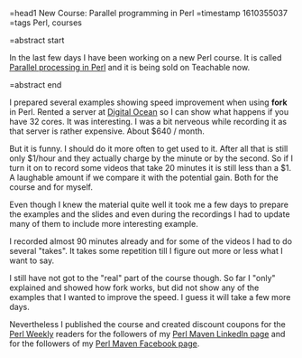 =head1 New Course: Parallel programming in Perl
=timestamp 1610355037
=tags Perl, courses

=abstract start

In the last few days I have been working on a new Perl course. It is called <a href="https://code-maven.teachable.com/p/parallel-processing-in-perl">Parallel processing in Perl</a>
and it is being sold on Teachable now.

=abstract end

I prepared several examples showing speed improvement when using <b>fork</b> in Perl. Rented a server at <a href="https://code-maven.com/digitalocean">Digital Ocean</a>
so I can show what happens if you have 32 cores. It was interesting. I was a bit nerveous while recording it as that server is rather expensive. About $640 / month.

But it is funny. I should do it more often to get used to it. After all that is still only $1/hour and they actually charge by the minute or by the second.
So if I turn it on to record some videos that take 20 minutes it is still less than a $1. A laughable amount if we compare it with the potential gain. Both for the course
and for myself.

Even though I knew the material quite well it took me a few days to prepare the examples and the slides and even during the recordings I had to update many of them to include
more interesting example.

I recorded almost 90 minutes already and for some of the videos  I had to do several "takes". It takes some repetition till I figure out more or less what I want to say.

I still have not got to the "real" part of the course though. So far I "only" explained and showed how fork works, but did not show any of the examples that I wanted to improve
the speed. I guess it will take a few more days.

Nevertheless I published the course and created discount coupons for the <a href="https://perlweekly.com/">Perl Weekly</a> readers for the followers of my
<a href="https://www.linkedin.com/showcase/perl-maven/">Perl Maven LinkedIn page</a> and for the followers of my <a href="https://www.facebook.com/PerlMaven">Perl Maven Facebook page</a>.


